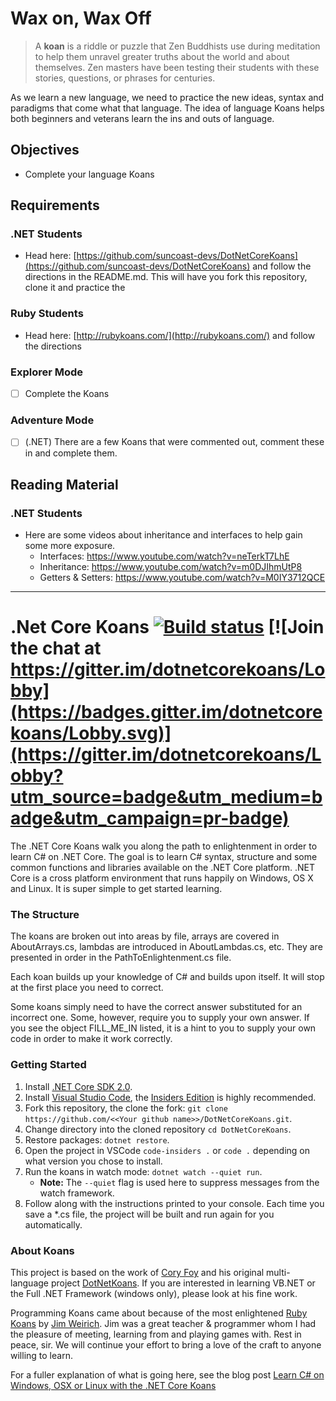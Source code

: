 # Wax on, Wax Off

> A **koan** is a riddle or puzzle that Zen Buddhists use during meditation to help them unravel greater truths about the world and about themselves. Zen masters have been testing their students with these stories, questions, or phrases for centuries.

As we learn a new language, we need to practice the new ideas, syntax and paradigms that come what that language. The idea of language Koans helps both beginners and veterans learn the ins and outs of language.

## Objectives

- Complete your language Koans

## Requirements

### .NET Students

- Head here: [https://github.com/suncoast-devs/DotNetCoreKoans](https://github.com/suncoast-devs/DotNetCoreKoans) and follow the directions in the README.md. This will have you fork this repository, clone it and practice the

### Ruby Students

- Head here: [http://rubykoans.com/](http://rubykoans.com/) and follow the directions

### Explorer Mode

- [ ] Complete the Koans

### Adventure Mode

- [ ] (.NET) There are a few Koans that were commented out, comment these in and complete them.

## Reading Material

### .NET Students

- Here are some videos about inheritance and interfaces to help gain some more exposure.
  - Interfaces: https://www.youtube.com/watch?v=neTerkT7LhE
  - Inheritance: https://www.youtube.com/watch?v=m0DJIhmUtP8
  - Getters & Setters: https://www.youtube.com/watch?v=M0IY3712QCE

---

# .Net Core Koans [![Build status](https://ci.appveyor.com/api/projects/status/j0ykx336513hmnep/branch/master?svg=true)](https://ci.appveyor.com/project/NotMyself/dotnetcorekoans/branch/master) [![Join the chat at https://gitter.im/dotnetcorekoans/Lobby](https://badges.gitter.im/dotnetcorekoans/Lobby.svg)](https://gitter.im/dotnetcorekoans/Lobby?utm_source=badge&utm_medium=badge&utm_campaign=pr-badge)

The .NET Core Koans walk you along the path to enlightenment in order to learn C# on .NET Core. The goal is to learn C# syntax, structure and some common functions and libraries available on the .NET Core platform. .NET Core is a cross platform environment that runs happily on Windows, OS X and Linux. It is super simple to get started learning.

### The Structure

The koans are broken out into areas by file, arrays are covered in AboutArrays.cs, lambdas are introduced in AboutLambdas.cs, etc. They are presented in order in the PathToEnlightenment.cs file.

Each koan builds up your knowledge of C# and builds upon itself. It will stop at the first place you need to correct.

Some koans simply need to have the correct answer substituted for an incorrect one. Some, however, require you to supply your own answer. If you see the object FILL_ME_IN listed, it is a hint to you to supply your own code in order to make it work correctly.

### Getting Started

1. Install [.NET Core SDK 2.0](https://www.microsoft.com/net/core).
2. Install [Visual Studio Code](https://code.visualstudio.com/), the [Insiders Edition](https://code.visualstudio.com/insiders) is highly recommended.
3. Fork this repository, the clone the fork: `git clone https://github.com/<<Your github name>>/DotNetCoreKoans.git`.
4. Change directory into the cloned repository `cd DotNetCoreKoans`.
5. Restore packages: `dotnet restore`.
6. Open the project in VSCode `code-insiders .` or `code .` depending on what version you chose to install.
7. Run the koans in watch mode: `dotnet watch --quiet run`.
   - **Note:** The `--quiet` flag is used here to suppress messages from the watch framework.
8. Follow along with the instructions printed to your console. Each time you save a \*.cs file, the project will be built and run again for you automatically.

### About Koans

This project is based on the work of [Cory Foy](https://github.com/CoryFoy) and his original multi-language project [DotNetKoans](https://github.com/CoryFoy/DotNetKoans). If you are interested in learning VB.NET or the Full .NET Framework (windows only), please look at his fine work.

Programming Koans came about because of the most enlightened [Ruby Koans](https://github.com/edgecase/ruby_koans) by [Jim Weirich](https://github.com/jimweirich). Jim was a great teacher & programmer whom I had the pleasure of meeting, learning from and playing games with. Rest in peace, sir. We will continue your effort to bring a love of the craft to anyone willing to learn.

For a fuller explanation of what is going here, see the blog post [Learn C# on Windows, OSX or Linux with the .NET Core Koans](http://iamnotmyself.com/2016/07/22/learn-c-on-windows-osx-or-linux-with-the-net-core-koans-2/)
